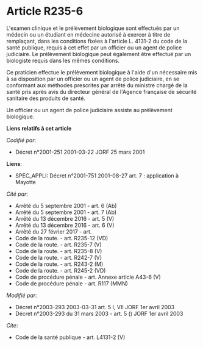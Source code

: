 # Article R235-6

L'examen clinique et le prélèvement biologique sont effectués par un médecin ou un étudiant en médecine autorisé à exercer à
titre de remplaçant, dans les conditions fixées à l'article L. 4131-2 du code de la santé publique, requis à cet effet par un
officier ou un agent de police judiciaire. Le prélèvement biologique peut également être effectué par un biologiste requis
dans les mêmes conditions. 

Ce praticien effectue le prélèvement biologique à l'aide d'un nécessaire mis à sa disposition par un officier ou un agent de
police judiciaire, en se conformant aux méthodes prescrites par arrêté du ministre chargé de la santé pris après avis du
directeur général de l'Agence française de sécurité sanitaire des produits de santé. 

Un officier ou un agent de police judiciaire assiste au prélèvement biologique.

**Liens relatifs à cet article**

_Codifié par_:

  - Décret n°2001-251 2001-03-22 JORF 25 mars 2001

**Liens**:

  - SPEC_APPLI: Décret n°2001-751 2001-08-27 art. 7 : application à Mayotte

_Cité par_:

  - Arrêté du 5 septembre 2001 - art. 6 (Ab)
  - Arrêté du 5 septembre 2001 - art. 7 (Ab)
  - Arrêté du 13 décembre 2016 - art. 5 (V)
  - Arrêté du 13 décembre 2016 - art. 6 (V)
  - Arrêté du 27 février 2017 - art.
  - Code de la route. - art. R235-12 (VD)
  - Code de la route. - art. R235-7 (V)
  - Code de la route. - art. R235-8 (V)
  - Code de la route. - art. R242-7 (V)
  - Code de la route. - art. R243-2 (M)
  - Code de la route. - art. R245-2 (VD)
  - Code de procédure pénale - art. Annexe article A43-6 (V)
  - Code de procédure pénale - art. R117 (MMN)

_Modifié par_:

  - Décret n°2003-293 2003-03-31 art. 5 I, VII JORF 1er avril 2003
  - Décret n°2003-293 du 31 mars 2003 - art. 5 () JORF 1er avril 2003

_Cite_:

  - Code de la santé publique - art. L4131-2 (V)
